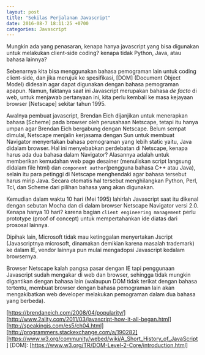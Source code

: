 ```yaml
---
layout: post
title: "Sekilas Perjalanan Javascript"
date: 2016-08-7 18:11:25 +0700
categories: Javascript
---
```


Mungkin ada yang penasaran, kenapa hanya javascript yang bisa digunakan untuk melakukan client-side coding? kenapa tidak Python, Java, atau bahasa lainnya?

Sebenarnya kita bisa menggunakan bahasa pemograman lain untuk coding client-side, dan jika merujuk ke spesifikasi, [DOM] (Document Object Model) didesain agar dapat digunakan dengan bahasa pemograman apapun. Namun, faktanya saat ini Javascript merupakan bahasa *de facto* di web, untuk menjawab pertanyaan ini, kita perlu kembali ke masa kejayaan browser [Netscape] sekitar tahun 1995. 

Awalnya pembuat javascript, Brendan Eich dijanjikan untuk menerapkan bahasa [Scheme] pada browser oleh perusahaan Netscape, tetapi itu hanya umpan agar Brendan Eich bergabung dengan Netscape. Belum sempat dimulai, Netscape menjalin kerjasama dengan Sun untuk membuat Navigator menyertakan bahasa pemograman yang lebih static yaitu, Java didalam browser. Hal ini menyebabkan perdebatan di Netscape, kenapa harus ada dua bahasa dalam Navigator? Alasannya adalah untuk memberikan kemudahan web page desainer (menuliskan script langsung didalam file html) dan `component author`(pengguna bahasa C++ atau Java), selain itu para petinggi di Netscape menghendaki agar bahasa tersebut harus mirip Java. Secara otomatis hal tersebut menghilangkan Python, Perl, Tcl, dan Scheme dari pilihan bahasa yang akan digunakan.

Kemudian dalam waktu 10 hari (Mei 1995) lahirlah Javascript saat itu dikenal dengan sebutan Mocha dan di dalam browser Netscape Navigator versi 2.0. Kenapa hanya 10 hari? karena bagian `client engineering management` perlu prototype (proof of concept) untuk mempertahankan ide diatas dari prososal lainnya. 

Dipihak lain, Microsoft tidak mau ketinggalan menyertakan Jscript (Javascriptnya microsoft, dinamakan demikian karena masalah trademark) ke dalam IE, vendor lainnya pun mulai mengadopsi Javascript kedalam browsernya. 

Browser Netscape kalah pangsa pasar dengan IE tapi penggunaan Javascript sudah mengakar di web dan browser, sehingga tidak mungkin digantikan dengan bahasa lain (walaupun DOM tidak terikat dengan bahasa tertentu, membuat browser dengan bahasa pemograman lain akan mengakibatkan web developer melakukan pemograman dalam dua bahasa yang berbeda).


[https://brendaneich.com/2008/04/popularity/]
[http://www.2ality.com/2011/03/javascript-how-it-all-began.html]
[http://speakingjs.com/es5/ch04.html]
[http://programmers.stackexchange.com/a/190282]
[https://www.w3.org/community/webed/wiki/A_Short_History_of_JavaScript]
[DOM]: [https://www.w3.org/TR/DOM-Level-2-Core/introduction.html]
